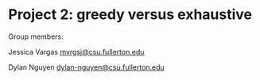 # Project 2: greedy versus exhaustive

Group members:

Jessica Vargas mvrgsj@csu.fullerton.edu

Dylan Nguyen dylan-nguyen@csu.fullerton.edu

